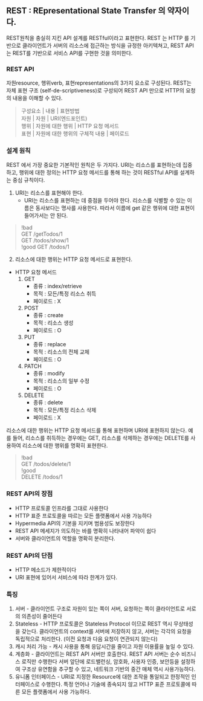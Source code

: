 ## REST : REpresentational State Transfer 의 약자이다.
REST원칙을 충실히 지킨 API 설계를 RESTful이라고 표현한다.
REST 는 HTTP 를 기반으로 클라이언트가 서버의 리소스에 접근하는 방식을 규정한 아키텍쳐고, REST API는 
REST를 기반으로 서비스 API를 구현한 것을 의미한다.

### REST API
자원resource, 행위verb, 표현representations의 3가지 요소로 구성된다.
REST는 자체 표현 구조 (self-de-scriptiveness)로 구성되어 REST API 만으로 HTTP의 요청의 내용을 이해할 수 있다.

> 구성요소 | 내용 | 표현방법    
> 자원    | 자원 | URI(엔드포인트)   
> 행위    | 자원에 대한 행위 | HTTP 요청 메서드   
> 표현    | 자원에 대한 행위의 구체적 내용 | 페이로드    

### 설계 원칙
REST 에서 가장 중요한 기본적인 원칙은 두 가지다. URI는 리소스를 표현하는데 집중하고,
행위에 대한 정의는 HTTP 요청 메서드를 통해 하는 것이 RESTful API를 설계하는 중심 규칙이다.

1. URI는 리소스를 표현해야 한다.
    - URI는 리소스를 표현하는 데 중점을 두어야 한다. 리소스를 식별할 수 있는 이름은 동사보다는 명사를 사용한다.
    따라서 이름에 get 같은 행위에 대한 표현이 들어가서는 안 된다.
> !bad   
> GET /getTodos/1   
> GET /todos/show/1   
> !good
> GET /todos/1   

2. 리소스에 대한 행위는 HTTP 요청 메서드로 표현한다.
* HTTP 요청 메서드
    1. GET
       - 종류 : index/retrieve
       - 목적 : 모든/특정 리소스 취득
       - 페이로드 : X 
    2. POST
       - 종류 : create
       - 목적 : 리소스 생성
       - 페이로드 : O
    3. PUT
       - 종류 : replace
       - 목적 : 리소스의 전체 교체
       - 페이로드 : O
    4. PATCH
       - 종류 : modify
       - 목적 : 리소스의 일부 수정
       - 페이로드 : O
    5. DELETE
       - 종류 : delete
       - 목적 : 모든/특정 리소스 삭제
       - 페이로드 : X

리소스에 대한 행위는 HTTP 요청 메서드를 통해 표현하며 URI에 표현하지 않는다. 예를 들어, 리소스를 취득하는 경우에는 GET,
리소스를 삭제하는 경우에는 DELETE를 사용하여 리소스에 대한 행위를 명확히 표현한다.
> !bad   
> GET /todos/delete/1   
> !good   
> DELETE /todos/1   


### REST API의 장점
* HTTP 프로토콜 인프라를 그대로 사용한다
* HTTP 표준 프로토콜을 따르는 모든 플랫폼에서 사용 가능하다
* Hypermedia API의 기본을 지키며 범용성도 보장한다
* REST API 메세지가 의도하는 바를 명확히 나타내어 파악이 쉽다
* 서버와 클라이언트의 역할을 명확히 분리한다.

### REST API의 단점
* HTTP 메소드가 제한적이다 
* URI 표현에 있어서 서비스에 따라 한계가 있다.


### 특징

1. 서버 - 클라이언트 구조로 자원이 있는 쪽이 서버, 요청하는 쪽이 클라이언트로 서로의 의존성이 줄어든다
2. Stateless - HTTP 프로토콜은 Stateless Protocol 이므로 REST 역시 무상태성을 갖는다. 
클라이언트의 context를 서버에 저장하지 않고, 서버는 각각의 요청을 독립적으로 처리한다. (이전 요청과 다음 요청이 연관되지 않는다)
3. 캐시 처리 가능 - 캐시 사용을 통해 응답시간을 줄이고 자원 이용률을 높일 수 있다.
4. 계층화 - 클라이언트는 REST API 서버만 호출한다. REST API 서버는 순수 비즈니스 로직만 수행한다
서버 앞단에 로드밸런싱, 암호화, 사용자 인증, 보안등을 설정하여 구조상 유연함을 추구할 수 있고, 네트워크 기반의 중간 매체 역시 사용가능하다.
5. 유니폼 인터페이스 - URI로 지정한 Resource에 대한 조작을 통일되고 한정적인 인터페이스로 수행한다. 
특정 언어나 기술에 종속되지 않고 HTTP 표준 프로토콜에 따른 모든 플랫폼에서 사용 가능하다.
   
